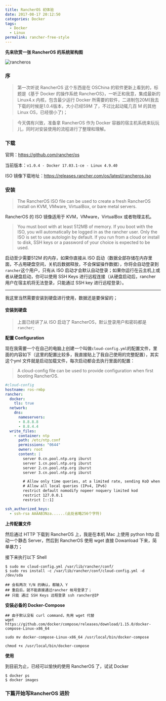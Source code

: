 ```yaml
---
title: RancherOS 初体验
date: 2017-08-17 20:12:50
categories: Docker
tags: 
  - Docker
  - Linux
permalink: rancher-free-style
---
```


**先来欣赏一张 RancherOS 的系统架构图**

![rancheros](https://github.com/rancher/os/blob/master/docs/rancheros.png?raw=true)

### 序

> 第一次听说 RancherOS 这个东西是在 OSChina 的软件更新上看到的，标题是《基于 Docker 的操作系统 RancherOS》，一听正和我意，集成最新的 Linux4.x 内核，包含最少运行 Docker 所需要的软件，二进制包20M(我去下载的时候是1.0.4版本，大小已经59M 了，不过比起动辄几百 M 的其他 Linux OS，已经很小了)；
    
> 今天偶有兴致，准备拿 RancherOS 作为 Docker 容器的宿主机系统来玩玩儿，同时对安装使用的流程进行了整理和理解。

<!-- more -->

### 下载

官网：https://github.com/rancher/os

当前版本：`v1.0.4 - Docker 17.03.1-ce - Linux 4.9.40`

ISO 镜像下载地址：https://releases.rancher.com/os/latest/rancheros.iso

### 安装

> The RancherOS ISO file can be used to create a fresh RancherOS install on KVM, VMware, VirtualBox, or bare metal servers. 

RancherOS 的 ISO 镜像适用于 KVM，VMware，VirtualBox 或者物理主机。

> You must boot with at least 512MB of memory. If you boot with the ISO, you will automatically be logged in as the rancher user. Only the ISO is set to use autologin by default. If you run from a cloud or install to disk, SSH keys or a password of your choice is expected to be used.

启动至少需要512M 的内存，如果你直接从 ISO 启动（数据全部存储在内存里面，不占用硬盘空间，关机后数据释放，不会保留操作数据），你将会自动登录到`rancher`这个用户，只有从 ISO 启动才会默认自动登录；如果你运行在云主机上或者从硬盘启动，你可以使用 SSH Keys 进行远程连接（从硬盘启动后，rancher 用户在宿主机将无法登录，只能通过 SSH key 进行远程登录）。

---

我这里当然需要安装到硬盘进行使用，数据还是要保留的；

#### 安装到硬盘

> 上面已经讲了从 ISO 启动了 RancherOS，默认登录用户和密码都是`rancher`;

**配置 Configuration**

现在我需要一个在自己的电脑上创建一个叫做`cloud-config.yml`的配置文件，里面的内容如下（这里的配置比较多，我直接贴上了我自己使用的完整配置），其实这个yml 文件就是启动加载文件，每次启动都会去执行里面的配置：

> A cloud-config file can be used to provide configuration when first booting RancherOS.

```yml
#cloud-config
hostname: ros-rmbp
rancher:
  docker:
    tls: true
  network:
    dns:
      nameservers:
      - 8.8.8.8
      - 8.8.4.4
  write_files:
    - container: ntp
      path: /etc/ntp.conf
      permissions: "0644"
      owner: root
      content: |
        server 0.cn.pool.ntp.org iburst
        server 1.cn.pool.ntp.org iburst
        server 2.cn.pool.ntp.org iburst
        server 3.cn.pool.ntp.org iburst

        # Allow only time queries, at a limited rate, sending KoD when in excess.
        # Allow all local queries (IPv4, IPv6)
        restrict default nomodify nopeer noquery limited kod
        restrict 127.0.0.1
        restrict [::1]

ssh_authorized_keys:
  - ssh-rsa AAAAB3Nza......(此处省略256个字符)
```

**上传配置文件**

然后通过 HTTP 下载到 RancherOS 上，我是在本机 Mac 上使用 python http 启动一个静态 Server，然后到 RancherOS 使用 wget 直接 Dowanload 下来，简单暴力；

接下来执行以下 Shell

```
$ sudo mv cloud-config.yml /var/lib/rancher/conf/
$ sudo ros install -c /var/lib/rancher/conf/cloud-config.yml -d /dev/sda

## 会有两次 Y/N 的确认，都输入 Y
## 重启后，就不能直接通过rancher 帐号登录了；
## 只能 通过 SSH Keys 远程登录 ssh rancher@IP
```
**安装必备的 Docker-Compose**

```
## 由于默认没有 curl command，先用 wget 代替
wget https://github.com/docker/compose/releases/download/1.15.0/docker-compose-Linux-x86_64

sudo mv docker-compose-Linux-x86_64 /usr/local/bin/docker-compose

chmod +x /usr/local/bin/docker-compose
```
**使用**

到目前为止，已经可以愉快的使用 RancherOS 了，试试 Docker

```
$ docker ps 
$ docker images
```

### 下篇开始写RancherOS 进阶


